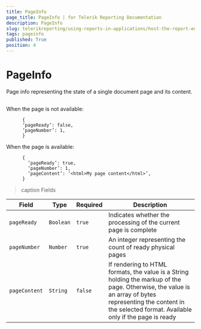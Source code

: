 ```yaml
---
title: PageInfo
page_title: PageInfo | for Telerik Reporting Documentation
description: PageInfo
slug: telerikreporting/using-reports-in-applications/host-the-report-engine-remotely/telerik-reporting-rest-services/rest-api-reference/json-entities/pageinfo
tags: pageinfo
published: True
position: 4
---
```


# PageInfo



Page info representing the state of a single document page and its content.       

## 

When the page is not available:

    
          {
          ‘pageReady’: false,
          ‘pageNumber’: 1,
          }
        

When the page is  available:

    
          {
            ‘pageReady’: true,
            ‘pageNumber’: 1,
            ‘pageContent’: ‘<html>My page content</html>’,
          }
        

>caption Fields

| Field | Type | Required | Description |
| ------ | ------ | ------ | ------ |
|`pageReady`|`Boolean`|`true`|Indicates whether the processing of the current page is complete|
|`pageNumber`|`Number`|`true`|An integer representing the count of ready physical pages|
|`pageContent`|`String`|`false`|If rendering to HTML formats, the value is a String holding the markup of the page.              Otherwise, the value is an array of bytes representing the content in the selected format.              Available only if the page is ready|



